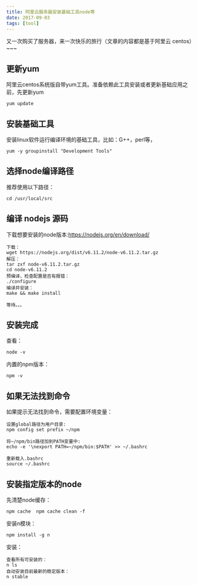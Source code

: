 ```yaml
---
title: 阿里云服务器安装基础工具node等
date: 2017-09-03
tags: [tool]
---
```


又一次购买了服务器，来一次快乐的旅行（文章的内容都是基于阿里云 centos）~~~

## 更新yum

阿里云centos系统版自带yum工具。准备依赖此工具安装或者更新基础应用之前，先更新yum

```
yum update
```
## 安装基础工具

安装linux软件运行编译环境的基础工具，比如：G++，perl等，

```
yum -y groupinstall "Development Tools"
```

## 选择node编译路径

推荐使用以下路径：

```
cd /usr/local/src
```
## 编译 nodejs 源码

下载想要安装的node版本:https://nodejs.org/en/download/


```
下载：
wget https://nodejs.org/dist/v6.11.2/node-v6.11.2.tar.gz
解压：
tar zxf node-v6.11.2.tar.gz 
cd node-v6.11.2
预编译，检查配置是否有报错：
./configure
编译并安装：
make && make install

等待。。。
```

## 安装完成
查看：

```
node -v
```
内置的npm版本：

```
npm -v
```

## 如果无法找到命令

如果提示无法找到命令，需要配置环境变量：

```
设置global路径为用户目录:
npm config set prefix ~/npm

将~/npm/bin路径加到PATH变量中:
echo -e '\nexport PATH=~/npm/bin:$PATH' >> ~/.bashrc

重新载入.bashrc
source ~/.bashrc
```

## 安装指定版本的node

先清楚node缓存：

```
npm cache  npm cache clean -f
```
安装n模块：

```
npm install -g n
```
安装：

```
查看所有可安装的：
n ls
自动安装目前最新的稳定版本：
n stable

```
